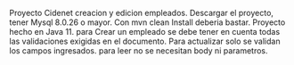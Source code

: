 Proyecto Cidenet creacion y edicion empleados.
Descargar el proyecto, tener Mysql 8.0.26 o mayor.
Con mvn clean Install deberia bastar. Proyecto hecho en Java 11.
para Crear un empleado se debe tener en cuenta todas las validaciones exigidas en el documento.
Para actualizar solo se validan los campos ingresados.
para leer no se necesitan body ni parametros.
